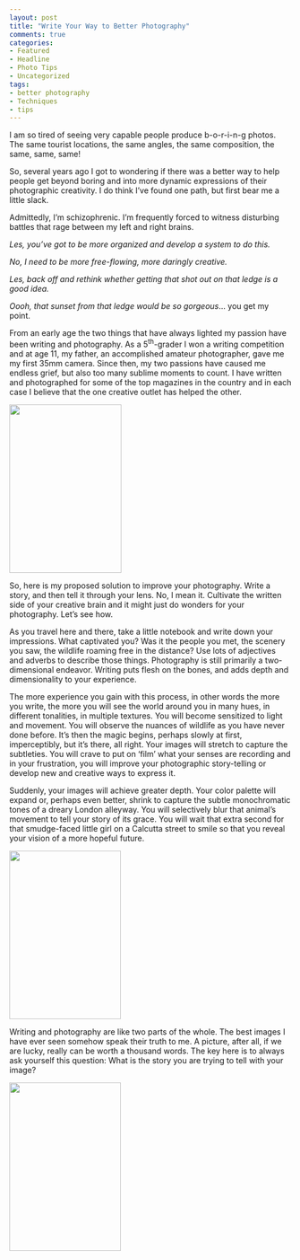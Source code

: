 ```yaml
---
layout: post
title: "Write Your Way to Better Photography"
comments: true
categories:
- Featured
- Headline
- Photo Tips
- Uncategorized
tags:
- better photography
- Techniques
- tips
---
```

I am so tired of seeing very capable people produce b-o-r-i-n-g photos. The same tourist locations, the same angles, the same composition, the same, same, same!

So, several years ago I got to wondering if there was a better way to help people get beyond boring and into more dynamic expressions of their photographic creativity. I do think I’ve found one path, but first bear me a little slack.

Admittedly, I’m schizophrenic. I’m frequently forced to witness disturbing battles that rage between my left and right brains.

<em>Les, you’ve got to be more organized and develop a system to do this. </em>

<em>No, I need to be more free-flowing, more daringly creative.</em>

<em>Les, back off and rethink whether getting that shot out on that ledge is a good idea. </em>

<em>Oooh, that sunset from that ledge would be so gorgeous</em>… you get my point.

From an early age the two things that have always lighted my passion have been writing and photography. As a 5<sup>th</sup>-grader I won a writing competition and at age 11, my father, an accomplished amateur photographer, gave me my first 35mm camera. Since then, my two passions have caused me endless grief, but also too many sublime moments to count. I have written and photographed for some of the top magazines in the country and in each case I believe that the one creative outlet has helped the other.

<a href="http://blog.lesterpickerphoto.com/wp-content/uploads/2012/01/luxorwestbank1-21.jpg"><img class="size-medium wp-image-1926" src="http://blog.lesterpickerphoto.com/wp-content/uploads/2012/01/luxorwestbank1-21-200x300.jpg" alt="" width="200" height="300"></a>

So, here is my proposed solution to improve your photography. Write a story, and then tell it through your lens. No, I mean it. Cultivate the written side of your creative brain and it might just do wonders for your photography. Let’s see how.

As you travel here and there, take a little notebook and write down your impressions. What captivated you? Was it the people you met, the scenery you saw, the wildlife roaming free in the distance? Use lots of adjectives and adverbs to describe those things. Photography is still primarily a two-dimensional endeavor. Writing puts flesh on the bones, and adds depth and dimensionality to your experience.

The more experience you gain with this process, in other words the more you write, the more you will see the world around you in many hues, in different tonalities, in multiple textures. You will become sensitized to light and movement. You will observe the nuances of wildlife as you have never done before. It’s then the magic begins, perhaps slowly at first, imperceptibly, but it’s there, all right. Your images will stretch to capture the subtleties. You will crave to put on ‘film’ what your senses are recording and in your frustration, you will improve your photographic story-telling or develop new and creative ways to express it.

Suddenly, your images will achieve greater depth. Your color palette will expand or, perhaps even better, shrink to capture the subtle monochromatic tones of a dreary London alleyway. You will selectively blur that animal’s movement to tell your story of its grace. You will wait that extra second for that smudge-faced little girl on a Calcutta street to smile so that you reveal your vision of a more hopeful future.

<a href="http://blog.lesterpickerphoto.com/wp-content/uploads/2012/01/LAP0531-1-Edit2.jpg"><img class="size-medium wp-image-1928" src="http://blog.lesterpickerphoto.com/wp-content/uploads/2012/01/LAP0531-1-Edit2-199x300.jpg" alt="" width="199" height="300"></a>

Writing and photography are like two parts of the whole. The best images I have ever seen somehow speak their truth to me. A picture, after all, if we are lucky, really can be worth a thousand words. The key here is to always ask yourself this question: What is the story you are trying to tell with your image?

<a href="http://blog.lesterpickerphoto.com/wp-content/uploads/2012/01/LAP_5276-Edit-Edit2.jpg"><img class="size-medium wp-image-1924" src="http://blog.lesterpickerphoto.com/wp-content/uploads/2012/01/LAP_5276-Edit-Edit2-199x300.jpg" alt="" width="199" height="300"></a>